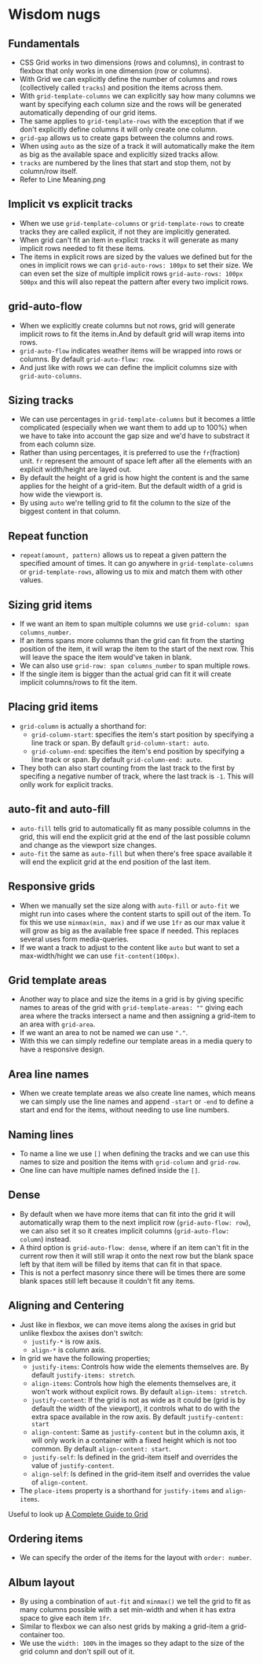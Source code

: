 # Wisdom nugs

## Fundamentals

- CSS Grid works in two dimensions (rows and columns), in contrast to flexbox that only works in one dimension (row or columns).
- With Grid we can explicitly define the number of columns and rows (collectively called `tracks`) and position the items across them.
- With `grid-template-columns` we can explicitly say how many columns we want by specifying each column size and the rows will be generated automatically depending of our grid items.
- The same applies to `grid-template-rows` with the exception that if we don't explicitly define columns it will only create one column.
- `grid-gap` allows us to create gaps between the columns and rows.
- When using `auto` as the size of a track it will automatically make the item as big as the available space and explicitly sized tracks allow.
- `tracks` are numbered by the lines that start and stop them, not by column/row itself.
- Refer to Line Meaning.png

## Implicit vs explicit tracks

- When we use `grid-template-columns` or `grid-template-rows` to create tracks they are called explicit, if not they are implicitly generated.
- When grid can't fit an item in explicit tracks it will generate as many implicit rows needed to fit these items.
- The items in explicit rows are sized by the values we defined but for the ones in implicit rows we can `grid-auto-rows: 100px` to set their size. We can even set the size of multiple implicit rows `grid-auto-rows: 100px 500px` and this will also repeat the pattern after every two implicit rows.

## grid-auto-flow

- When we explicitly create columns but not rows, grid will generate implicit rows to fit the items in.And by default grid will wrap items into rows.
- `grid-auto-flow` indicates weather items will be wrapped into rows or columns. By default `grid-auto-flow: row`.
- And just like with rows we can define the implicit columns size with `grid-auto-columns`.

## Sizing tracks

- We can use percentages in `grid-template-columns` but it becomes a little complicated (especially when we want them to add up to 100%) when we have to take into account the gap size and we'd have to substract it from each column size.
- Rather than using percentages, it is preferred to use the `fr`(fraction) unit. `fr` represent the amount of space left after all the elements with an explicit width/height are layed out.
- By default the height of a grid is how hight the content is and the same applies for the height of a grid-item. But the default width of a grid is how wide the viewport is.
- By using `auto` we're telling grid to fit the column to the size of the biggest content in that column.

## Repeat function

- `repeat(amount, pattern)` allows us to repeat a given pattern the specified amount of times. It can go anywhere in `grid-template-columns` or `grid-template-rows`, allowing us to mix and match them with other values.

## Sizing grid items

- If we want an item to span multiple columns we use `grid-column: span columns_number`.
- If an items spans more columns than the grid can fit from the starting position of the item, it will wrap the item to the start of the next row. This will leave the space the item would've taken in blank.
- We can also use `grid-row: span columns_number` to span multiple rows.
- If the single item is bigger than the actual grid can fit it will create implicit columns/rows to fit the item.

## Placing grid items

- `grid-column` is actually a shorthand for:
  - `grid-column-start`: specifies the item's start position by specifying a line track or span. By default `grid-column-start: auto`.
  - `grid-column-end`: specifies the item's end position by specifying a line track or span. By default `grid-column-end: auto`.
- They both can also start counting from the last track to the first by specifing a negative number of track, where the last track is `-1`. This will onlly work for explicit tracks.

## auto-fit and auto-fill

- `auto-fill` tells grid to automatically fit as many possible columns in the grid, this will end the explicit grid at the end of the last possible column and change as the viewport size changes.
- `auto-fit` the same as `auto-fill` but when there's free space available it will end the explicit grid at the end position of the last item.

## Responsive grids

- When we manually set the size along with `auto-fill` or `auto-fit` we might run into cases where the content starts to spill out of the item. To fix this we use `minmax(min, max)` and if we use `1fr` as our max value it will grow as big as the available free space if needed. This replaces several uses form media-queries.
- If we want a track to adjust to the content like `auto` but want to set a max-width/hight we can use `fit-content(100px)`.

## Grid template areas

- Another way to place and size the items in a grid is by giving specific names to areas of the grid with `grid-template-areas: ""` giving each area where the tracks intersect a name and then assigning a grid-item to an area with `grid-area`.
- If we want an area to not be named we can use `"."`.
- With this we can simply redefine our template areas in a media query to have a responsive design.

## Area line names

- When we create template areas we also create line names, which means we can simply use the line names and append `-start` or `-end` to define a start and end for the items, without needing to use line numbers.

## Naming lines

- To name a line we use `[]` when defining the tracks and we can use this names to size and position the items with `grid-column` and `grid-row`.
- One line can have multiple names defined inside the `[]`.

## Dense

- By default when we have more items that can fit into the grid it will automatically wrap them to the next implicit row (`grid-auto-flow: row`), we can also set it so it creates implicit columns (`grid-auto-flow: column`) instead.
- A third option is `grid-auto-flow: dense`, where if an item can't fit in the current row then it will still wrap it onto the next row but the blank space left by that item will be filled by items that can fit in that space.
- This is not a perfect masonry since there will be times there are some blank spaces still left because it couldn't fit any items.

## Aligning and Centering

- Just like in flexbox, we can move items along the axises in grid but unlike flexbox the axises don't switch:
  - `justify-*` is row axis.
  - `align-*` is column axis.
- In grid we have the following properties;
  - `justify-items`: Controls how wide the elements themselves are. By default `justify-items: stretch`.
  - `align-items`: Controls how high the elements themselves are, it won't work without explicit rows. By default `align-items: stretch`.
  - `justify-content`: If the grid is not as wide as it could be (grid is by default the width of the viewport), it controls what to do with the extra space available in the row axis. By default `justify-content: start`
  - `align-content`: Same as `justify-content` but in the column axis, it will only work in a container with a fixed height which is not too common. By default `align-content: start`.
  - `justify-self`: Is defined in the grid-item itself and overrides the value of `justify-content`.
  - `align-self`: Is defined in the grid-item itself and overrides the value of `align-content`.
- The `place-items` property is a shorthand for `justify-items` and `align-items`.

Useful to look up [A Complete Guide to Grid](https://css-tricks.com/snippets/css/complete-guide-grid/)

## Ordering items

- We can specify the order of the items for the layout with `order: number`.

## Album layout

- By using a combination of `aut-fit` and `minmax()` we tell the grid to fit as many columns possible with a set min-width and when it has extra space to give each item `1fr`.
- Similar to flexbox we can also nest grids by making a grid-item a grid-container too.
- We use the `width: 100%` in the images so they adapt to the size of the grid column and don't spill out of it.
